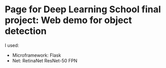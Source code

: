 # Page for Deep Learning School final project: Web demo for object detection
I used:
* Microframework: Flask 
* Net: RetinaNet ResNet-50 FPN
